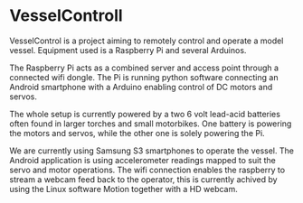 <h1>VesselControll</h1>

VesselControl is a project aiming to remotely control and operate a model vessel. Equipment used is a Raspberry Pi and several Arduinos.

The Raspberry Pi acts as a combined server and access point through a connected wifi dongle. 
The Pi is running python software connecting an Android smartphone with a Arduino enabling control of DC motors and servos.

The whole setup is currently powered by a two 6 volt lead-acid batteries often found in larger torches and small motorbikes. One battery is powering the motors and servos, while the other one is solely powering the Pi.

We are currently using Samsung S3 smartphones to operate the vessel. The Android application is using accelerometer readings mapped to suit the servo and motor operations.
The wifi connection enables the raspberry to stream a webcam feed back to the operator, this is currently achived by using the Linux software Motion together with a HD webcam.
